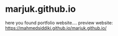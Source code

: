 # marjuk.github.io
here you found portfolio website....
preview website: https://mahmedsiddiki.github.io/marjuk.github.io/
